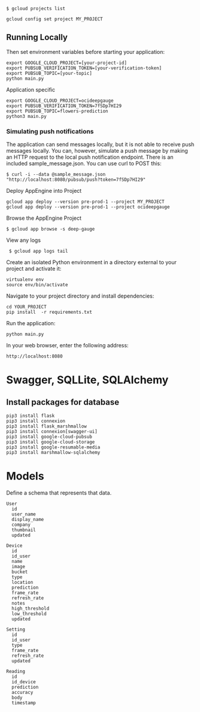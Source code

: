 ```
$ gcloud projects list
```

```
gcloud config set project MY_PROJECT
```
## Running Locally
Then set environment variables before starting your application:

```
export GOOGLE_CLOUD_PROJECT=[your-project-id]
export PUBSUB_VERIFICATION_TOKEN=[your-verification-token]
export PUBSUB_TOPIC=[your-topic]
python main.py
```

Application specific

```
export GOOGLE_CLOUD_PROJECT=ocideepgauge
export PUBSUB_VERIFICATION_TOKEN=7fSDp7HI29
export PUBSUB_TOPIC=flowers-prediction
python3 main.py
```

### Simulating push notifications
The application can send messages locally, but it is not able to receive push messages locally. You can, however, simulate a push message by making an HTTP request to the local push notification endpoint. There is an included sample_message.json. You can use curl to POST this:
```
$ curl -i --data @sample_message.json "http://localhost:8080/pubsub/push?token=7fSDp7HI29"
```

Deploy AppEngine into Project
```
gcloud app deploy --version pre-prod-1 --project MY_PROJECT
gcloud app deploy --version pre-prod-1 --project ocideepgauge
```
Browse the AppEngine Project
```
$ gcloud app browse -s deep-gauge
```
View any logs
```
 $ gcloud app logs tail
```
Create an isolated Python environment in a directory external to your project and activate it:
```
virtualenv env
source env/bin/activate
```
Navigate to your project directory and install dependencies:
```
cd YOUR_PROJECT
pip install  -r requirements.txt
```
Run the application:
```
python main.py
```
In your web browser, enter the following address:
```
http://localhost:8080
```
# Swagger, SQLLite, SQLAlchemy
## Install packages for database
```
pip3 install flask
pip3 install connexion
pip3 install flask_marshmallow
pip3 install connexion[swagger-ui]
pip3 install google-cloud-pubsub
pip3 install google-cloud-storage
pip3 install google-resumable-media
pip3 install marshmallow-sqlalchemy

```
# Models
Define a schema that represents that data.

```
User
  id
  user_name
  display_name
  company
  thumbnail
  updated

Device
  id  
  id_user
  name
  image
  bucket
  type
  location
  prediction
  frame_rate
  refresh_rate
  notes
  high_threshold
  low_threshold
  updated

Setting
  id
  id_user
  type
  frame_rate
  refresh_rate
  updated

Reading
  id
  id_device
  prediction
  accuracy
  body
  timestamp
```
